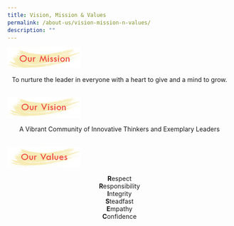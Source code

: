 ```yaml
---
title: Vision, Mission & Values
permalink: /about-us/vision-mission-n-values/
description: ""
---
```

<img style="width: 33%;" src="/images/vmv1.jpeg">
<p style="text-align: center;">To nurture the leader in everyone with a heart to give and a mind to grow.</p><br />

<img style="width: 33%;" src="/images/vmv2.jpeg">
<p style="text-align: center;">A Vibrant Community of Innovative Thinkers and Exemplary Leaders </p><br />
<img style="width: 33%;" src="/images/vmv3.jpeg">
<p style="text-align: center;"><strong>R</strong>espect<br /><strong>R</strong>esponsibility<br /><strong>I</strong>ntegrity<br /><strong>S</strong>teadfast<br />
<strong>E</strong>mpathy<br /><strong>C</strong>onfidence </p>